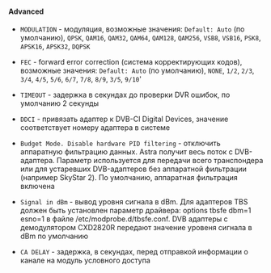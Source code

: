 #### Advanced

- `MODULATION` - модуляция, возможные значения: `Default: Auto` (по умолчанию), `QPSK`, `QAM16`, `QAM32`, `QAM64`, `QAM128`, `QAM256`, `VSB8`, `VSB16`, `PSK8`, `APSK16`, `APSK32`, `DQPSK`

- `FEC` - forward error correction (система корректирующих кодов), возможные значения: `Default: Auto` (по умолчанию), `NONE`, `1/2`, `2/3`, `3/4`, `4/5`, `5/6`, `6/7`, `7/8`, `8/9`, `3/5`, `9/10`'

- `TIMEOUT` - задержка в секундах до проверки DVR ошибок, по умолчанию 2 секунды

- `DDCI` - привязать адаптер к DVB-CI Digital Devices, значение соответствует номеру адаптера в системе

- `Budget Mode. Disable hardware PID filtering` - отключить аппаратную фильтрацию данных. Astra получит весь поток с DVB-адаптера. Параметр используется для передачи всего транспондера или для устаревших DVB-адаптеров без аппаратной фильтрации (например SkyStar 2). По умолчанию, аппаратная фильтрация включена

- `Signal in dBm` - вывод уровня сигнала в dBm. Для адаптеров TBS должен быть установлен параметр драйвера: options tbsfe dbm=1 esno=1 в файле /etc/modprobe.d/tbsfe.conf. DVB адаптеры с демодулятором CXD2820R передают значение уровеня сигнала в dBm по умолчанию

- `CA DELAY` - задержка, в секундах, перед отправкой информации о канале на модуль условного доступа
